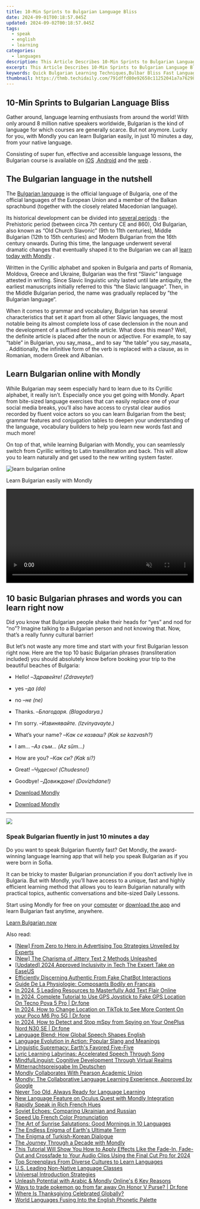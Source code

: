 ```yaml
---
title: 10-Min Sprints to Bulgarian Language Bliss
date: 2024-09-01T00:18:57.045Z
updated: 2024-09-02T00:18:57.045Z
tags:
  - speak
  - english
  - learning
categories:
  - languages
description: This Article Describes 10-Min Sprints to Bulgarian Language Bliss
excerpt: This Article Describes 10-Min Sprints to Bulgarian Language Bliss
keywords: Quick Bulgarian Learning Techniques,Bulbar Bliss Fast Language Acquisition,10-Minute Daily Exercises for Bulgarian Mastery,Efficient Bulgarian Study Methods,Short Burst Bulgarian Lessons,Rapid Improvement in Bulgarian Fluency,Mastering Bulgarian Through Sprints
thumbnail: https://thmb.techidaily.com/791dffd80e92658c11252041a7a7629804246e695fd1d7c545523946b3677758.jpeg
---
```


## 10-Min Sprints to Bulgarian Language Bliss

 Gather around, language learning enthusiasts from around the world!‌ With only around 8 million native speakers worldwide, Bulgarian is the kind of language for which courses are generally scarce. But not anymore. Lucky for you, with Mondly you can learn Bulgarian easily, in just 10 minutes a day, from your native language.

 Consisting of super fun, effective and accessible language lessons, the Bulgarian course is available on [iOS](https://app.adjust.io/5ixfg4k?campaign=blog-post-id-5454&fallback=https%3A%2F%2Fapp.mondly.com?avangate%5Fsrc=blog-post-id-5454?mother%5Flang=en%5Fus?target%5Flang=bg&redirect%5Fandroid=https%3A%2F%2Fplay.google.com%2Fstore%2Fapps%2Fdetails%3Fid%3Dcom.atistudios.mondly.languages&redirect%5Fios=https%3A%2F%2Fitunes.apple.com%2Fapp%2Fid987873536&redirect%5Fmacos=https%3A%2F%2Fapp.mondly.com?avangate%5Fsrc=blog-post-id-5454?mother%5Flang=en%5Fus?target%5Flang=bg) ,[Android](https://app.adjust.io/5ixfg4k?campaign=blog-post-id-5454&fallback=https%3A%2F%2Fapp.mondly.com?avangate%5Fsrc=blog-post-id-5454?mother%5Flang=en%5Fus?target%5Flang=bg&redirect%5Fandroid=https%3A%2F%2Fplay.google.com%2Fstore%2Fapps%2Fdetails%3Fid%3Dcom.atistudios.mondly.languages&redirect%5Fios=https%3A%2F%2Fitunes.apple.com%2Fapp%2Fid987873536&redirect%5Fmacos=https%3A%2F%2Fapp.mondly.com?avangate%5Fsrc=blog-post-id-5454?mother%5Flang=en%5Fus?target%5Flang=bg) and the [web](https://app.adjust.io/5ixfg4k?campaign=blog-post-id-5454&fallback=https%3A%2F%2Fapp.mondly.com?avangate%5Fsrc=blog-post-id-5454?mother%5Flang=en%5Fus?target%5Flang=bg&redirect%5Fandroid=https%3A%2F%2Fplay.google.com%2Fstore%2Fapps%2Fdetails%3Fid%3Dcom.atistudios.mondly.languages&redirect%5Fios=https%3A%2F%2Fitunes.apple.com%2Fapp%2Fid987873536&redirect%5Fmacos=https%3A%2F%2Fapp.mondly.com?avangate%5Fsrc=blog-post-id-5454?mother%5Flang=en%5Fus?target%5Flang=bg) .

## The Bulgarian language in the nutshell

 The [Bulgarian language](https://www.britannica.com/topic/Bulgarian-language) is the official language of Bulgaria, one of the official languages of the European Union and a member of the Balkan sprachbund (together with the closely related Macedonian language).

 Its historical development can be divided into [several periods](https://en.wikipedia.org/wiki/Bulgarian%5Flanguage) : the Prehistoric period (between circa 7th century CE and 860), Old Bulgarian, also known as “Old Church Slavonic” (9th to 11th centuries), Middle Bulgarian (12th to 15th centuries) and Modern Bulgarian from the 16th century onwards. During this time, the language underwent several dramatic changes that eventually shaped it to the Bulgarian we can all [learn today with Mondly](https://app.adjust.io/5ixfg4k?campaign=blog-post-id-5454&fallback=https%3A%2F%2Fapp.mondly.com?avangate%5Fsrc=blog-post-id-5454?mother%5Flang=en%5Fus?target%5Flang=bg&redirect%5Fandroid=https%3A%2F%2Fplay.google.com%2Fstore%2Fapps%2Fdetails%3Fid%3Dcom.atistudios.mondly.languages&redirect%5Fios=https%3A%2F%2Fitunes.apple.com%2Fapp%2Fid987873536&redirect%5Fmacos=https%3A%2F%2Fapp.mondly.com?avangate%5Fsrc=blog-post-id-5454?mother%5Flang=en%5Fus?target%5Flang=bg) .

 Written in the Cyrillic alphabet and spoken in Bulgaria and parts of Romania, Moldova, Greece and Ukraine, Bulgarian was the first “Slavic” language attested in writing. Since Slavic linguistic unity lasted until late antiquity, the earliest manuscripts initially referred to this “the Slavic language”. Then, in the Middle Bulgarian period, the name was gradually replaced by ”the Bulgarian language“.

 When it comes to grammar and vocabulary, Bulgarian has several characteristics that set it apart from all other Slavic languages, the most notable being its almost complete loss of case declension in the noun and the development of a suffixed definite article. What does this mean? Well, the definite article is placed after the noun or adjective. For example, to say “table” in Bulgarian, you say_masa,_ and to say “the table” you say_masata_ . Additionally, the infinitive form of the verb is replaced with a clause, as in Romanian, modern Greek and Albanian.

## Learn Bulgarian online with Mondly

 While Bulgarian may seem especially hard to learn due to its Cyrillic alphabet, it really isn’t. Especially once you get going with Mondly. Apart from bite-sized language exercises that can easily replace one of your social media breaks, you’ll also have access to crystal clear audios recorded by fluent voice actors so you can learn Bulgarian from the best; grammar features and conjugation tables to deepen your understanding of the language, vocabulary builders to help you learn new words fast and much more!

 On top of that, while learning Bulgarian with Mondly, you can seamlessly switch from Cyrillic writing to Latin transliteration and back. This will allow you to learn naturally and get used to the new writing system faster.

![learn bulgarian online](https://edge.mondly.com/blog/wp-content/uploads/2020/09/learn-bulgarian-online-576x600.jpg "Learn Bulgarian Online In Just 10 Minutes A Day 2")

 Learn Bulgarian easily with Mondly

<!-- affiliate ads begin -->
<a href="https://secure.2checkout.com/order/checkout.php?PRODS=36506229&QTY=1&AFFILIATE=108875&CART=1"><video width="100%" height="" class="rounded-t-md shadow-lg relative z-20" controls="" autoplay="" loop="" muted="" playsinline="" webkit-playinginline="">
<source type="video/mp4" src="https://aidaform.com/images/videos/aidaform-welcome-site.mp4"><source type="video/webm" src="https://aidaform.com/images/videos/aidaform-welcome-site.webm"></video></a>
<!-- affiliate ads end -->
## 10 basic Bulgarian phrases and words you can learn right now

 Did you know that Bulgarian people shake their heads for “yes” and nod for “no”? Imagine talking to a Bulgarian person and not knowing that. Now, that’s a really funny cultural barrier!

 But let’s not waste any more time and start with your first Bulgarian lesson right now. Here are the top 10 basic Bulgarian phrases (transliteration included) you should absolutely know before booking your trip to the beautiful beaches of Bulgaria:

* Hello! –_Здравейте! (Zdraveyte!)_
* yes –_да (da)_
* no –_не (ne)_
* Thanks. –_Благодаря. (Blagodarya.)_
* I’m sorry. –_Извинявайте. (Izvinyavayte.)_
* What’s your name? –_Как се казваш? (Kak se kazvash?)_
* I am… –_Аз съм… (Az sŭm…)_
* How are you? –_Как си? (Kak si?)_
* Great! –_Чудесно! (Chudesno!)_
* Goodbye! –_Довиждане! (Dovizhdane!)_

* [Download Mondly](https://www.facebook.com/sharer/sharer.php?u=https%3A%2F%2Fwww.mondly.com%2Fblog%2Flearn-bulgarian-online%2F&t=Learn+Bulgarian+Online+in+Just+10+Minutes+a+Day "Share on Facebook")
* [Download Mondly](https://shop.mondly.com/affiliate.php?ACCOUNT=ATISTUDI&AFFILIATE=108875&PATH=https://www.mondly.com?AFFILIATE=108875)

---

<!-- affiliate ads begin -->
<a href="https://store.movavi.com/affiliate.php?ACCOUNT=MOVAVI&AFFILIATE=108875&PATH=https%3A%2F%2Fwww.movavi.com%3FAFFILIATE%3D108875%26RESOURCE%3DMovavi%2BVideo%2BEditor%2Bbox"><img src="https://mcusercontent.com/0885a03ded3d480dca9287f12/images/6d3207fd-9f15-4c21-f0ad-59c68e6a7e2a.png" border="0"></a>
<!-- affiliate ads end -->
### Speak Bulgarian fluently in just 10 minutes a day

 Do you want to speak Bulgarian fluently fast? Get Mondly, the award-winning language learning app that will help you speak Bulgarian as if you were born in Sofia.

 It can be tricky to master Bulgarian pronunciation if you don’t actively live in Bulgaria. But with Mondly, you’ll have access to a unique, fast and highly efficient learning method that allows you to learn Bulgarian naturally with practical topics, authentic conversations and bite-sized Daily Lessons.

 Start using Mondly for free on your [computer](https://app.adjust.io/5ixfg4k?campaign=blog-post-id-5454&fallback=https%3A%2F%2Fapp.mondly.com?avangate%5Fsrc=blog-post-id-5454?mother%5Flang=en%5Fus?target%5Flang=bg&redirect%5Fandroid=https%3A%2F%2Fplay.google.com%2Fstore%2Fapps%2Fdetails%3Fid%3Dcom.atistudios.mondly.languages&redirect%5Fios=https%3A%2F%2Fitunes.apple.com%2Fapp%2Fid987873536&redirect%5Fmacos=https%3A%2F%2Fapp.mondly.com?avangate%5Fsrc=blog-post-id-5454?mother%5Flang=en%5Fus?target%5Flang=bg) or [download the app](https://app.adjust.io/5ixfg4k?campaign=blog-post-id-5454&fallback=https%3A%2F%2Fapp.mondly.com?avangate%5Fsrc=blog-post-id-5454?mother%5Flang=en%5Fus?target%5Flang=bg&redirect%5Fandroid=https%3A%2F%2Fplay.google.com%2Fstore%2Fapps%2Fdetails%3Fid%3Dcom.atistudios.mondly.languages&redirect%5Fios=https%3A%2F%2Fitunes.apple.com%2Fapp%2Fid987873536&redirect%5Fmacos=https%3A%2F%2Fapp.mondly.com?avangate%5Fsrc=blog-post-id-5454?mother%5Flang=en%5Fus?target%5Flang=bg) and learn Bulgarian fast anytime, anywhere.

[Learn Bulgarian now](https://adjt.mondly.com/5ixfg4k?campaign=blog-post-id-5454&fallback=https%3A%2F%2Fapp.mondly.com%3Futm%5Fmedium%3Dblog%5Fblog-post-id-5454%26utm%5Fsource%3Dblog-post-id-5454&redirect%5Fmacos=https%3A%2F%2Fapp.mondly.com%3Futm%5Fmedium%3Dblog%5Fblog-post-id-5454%26utm%5Fsource%3Dblog-post-id-5454&redirect%5Fandroid=https%3A%2F%2Fplay.google.com%2Fstore%2Fapps%2Fdetails%3Fid%3Dcom.atistudios.mondly.languages%3Futm%5Fmedium%3Dblog%5Fblog-post-id-5454%26utm%5Fsource%3Dblog-post-id-5454&redirect%5Fios=https%3A%2F%2Fapps.apple.com%2Fapp%2Fapple-store%2Fid987873536%3Fpt%3D78954800%26ct%3Dblog-post-id-5454%26mt%3D8 "Learn Bulgarian now")

<ins class="adsbygoogle"
     style="display:block"
     data-ad-format="autorelaxed"
     data-ad-client="ca-pub-7571918770474297"
     data-ad-slot="1223367746"></ins>



<ins class="adsbygoogle"
     style="display:block"
     data-ad-client="ca-pub-7571918770474297"
     data-ad-slot="8358498916"
     data-ad-format="auto"
     data-full-width-responsive="true"></ins>





<span class="atpl-alsoreadstyle">Also read:</span>
<div><ul>
<li><a href="https://some-techniques.techidaily.com/new-from-zero-to-hero-in-advertising-top-strategies-unveiled-by-experts/"><u>[New] From Zero to Hero in Advertising  Top Strategies Unveiled by Experts</u></a></li>
<li><a href="https://facebook-video-footage.techidaily.com/new-the-charisma-of-jittery-text-2-methods-unleashed/"><u>[New] The Charisma of Jittery Text  2 Methods Unleashed</u></a></li>
<li><a href="https://digital-screen-recording.techidaily.com/updated-2024-approved-inclusivity-in-tech-the-expert-take-on-easeus/"><u>[Updated] 2024 Approved  Inclusivity in Tech  The Expert Take on EaseUS</u></a></li>
<li><a href="https://tech-haven.techidaily.com/efficiently-discerning-authentic-from-fake-chatbot-interactions/"><u>Efficiently Discerning Authentic From Fake ChatBot Interactions</u></a></li>
<li><a href="https://mondly-stories.techidaily.com/guide-de-la-physiologie-composants-bodily-en-francais/"><u>Guide De La Physiologie: Composants Bodily en Français</u></a></li>
<li><a href="https://extra-tips.techidaily.com/in-2024-5-leading-resources-to-masterfully-add-text-flair-online/"><u>In 2024, 5 Leading Resources to Masterfully Add Text Flair Online</u></a></li>
<li><a href="https://review-topics.techidaily.com/in-2024-complete-tutorial-to-use-gps-joystick-to-fake-gps-location-on-tecno-pova-5-pro-drfone-by-drfone-virtual-android/"><u>In 2024, Complete Tutorial to Use GPS Joystick to Fake GPS Location On Tecno Pova 5 Pro | Dr.fone</u></a></li>
<li><a href="https://location-social.techidaily.com/in-2024-how-to-change-location-on-tiktok-to-see-more-content-on-your-poco-m6-pro-5g-drfone-by-drfone-virtual-android/"><u>In 2024, How to Change Location on TikTok to See More Content On your Poco M6 Pro 5G | Dr.fone</u></a></li>
<li><a href="https://location-social.techidaily.com/in-2024-how-to-detect-and-stop-mspy-from-spying-on-your-oneplus-nord-n30-se-drfone-by-drfone-virtual-android/"><u>In 2024, How to Detect and Stop mSpy from Spying on Your OnePlus Nord N30 SE | Dr.fone</u></a></li>
<li><a href="https://mondly-stories.techidaily.com/language-blend-how-global-speech-shapes-english/"><u>Language Blend: How Global Speech Shapes English</u></a></li>
<li><a href="https://mondly-stories.techidaily.com/language-evolution-in-action-popular-slang-and-meanings/"><u>Language Evolution in Action: Popular Slang and Meanings</u></a></li>
<li><a href="https://mondly-stories.techidaily.com/linguistic-supremacy-earths-favored-five-five/"><u>Linguistic Supremacy: Earth's Favored Five-Five</u></a></li>
<li><a href="https://mondly-stories.techidaily.com/lyric-learning-labyrinas-accelerated-speech-through-song/"><u>Lyric Learning Labyrinas: Accelerated Speech Through Song</u></a></li>
<li><a href="https://mondly-stories.techidaily.com/mindfullinguist-cognitive-development-through-virtual-realms/"><u>MindfulLinguist: Cognitive Development Through Virtual Realms</u></a></li>
<li><a href="https://mondly-stories.techidaily.com/mitternachtspreisgabe-im-deutschen/"><u>Mitternachtspreisgabe Im Deutschen</u></a></li>
<li><a href="https://mondly-stories.techidaily.com/mondly-collaborates-with-pearson-academic-union/"><u>Mondly Collaborates With Pearson Academic Union</u></a></li>
<li><a href="https://mondly-stories.techidaily.com/mondly-the-collaborative-language-learning-experience-approved-by-google/"><u>Mondly: The Collaborative Language Learning Experience, Approved by Google</u></a></li>
<li><a href="https://mondly-stories.techidaily.com/never-too-old-always-ready-for-language-learning/"><u>Never Too Old, Always Ready for Language Learning</u></a></li>
<li><a href="https://mondly-stories.techidaily.com/new-language-feature-on-oculus-quest-with-mondly-integration/"><u>New Language Feature on Oculus Quest with Mondly Integration</u></a></li>
<li><a href="https://mondly-stories.techidaily.com/rapidly-speak-in-rich-french-hues/"><u>Rapidly Speak in Rich French Hues</u></a></li>
<li><a href="https://mondly-stories.techidaily.com/soviet-echoes-comparing-ukrainian-and-russian/"><u>Soviet Echoes: Comparing Ukrainian and Russian</u></a></li>
<li><a href="https://mondly-stories.techidaily.com/speed-up-french-color-pronunciation/"><u>Speed Up French Color Pronunciation</u></a></li>
<li><a href="https://mondly-stories.techidaily.com/the-art-of-sunrise-salutations-good-mornings-in-10-languages/"><u>The Art of Sunrise Salutations: Good Mornings in 10 Languages</u></a></li>
<li><a href="https://mondly-stories.techidaily.com/the-endless-enigma-of-earths-ultimate-term/"><u>The Endless Enigma of Earth's Ultimate Term</u></a></li>
<li><a href="https://mondly-stories.techidaily.com/the-enigma-of-turkish-korean-dialogue/"><u>The Enigma of Turkish-Korean Dialogue</u></a></li>
<li><a href="https://mondly-stories.techidaily.com/the-journey-through-a-decade-with-mondly/"><u>The Journey Through a Decade with Mondly</u></a></li>
<li><a href="https://smart-video-creator.techidaily.com/this-tutorial-will-show-you-how-to-apply-effects-like-the-fade-in-fade-out-and-crossfade-to-your-audio-clips-using-the-final-cut-pro-for-2024/"><u>This Tutorial Will Show You How to Apply Effects Like the Fade-In, Fade-Out and Crossfade to Your Audio Clips Using the Final Cut Pro for 2024</u></a></li>
<li><a href="https://mondly-stories.techidaily.com/top-screenplays-from-diverse-cultures-to-learn-languages/"><u>Top Screenplays From Diverse Cultures to Learn Languages</u></a></li>
<li><a href="https://mondly-stories.techidaily.com/us-leading-non-native-language-classes/"><u>U.S. Leading Non-Native Language Classes</u></a></li>
<li><a href="https://mondly-stories.techidaily.com/universal-introduction-strategies/"><u>Universal Introduction Strategies</u></a></li>
<li><a href="https://mondly-stories.techidaily.com/unleash-potential-with-arabic-and-mondly-onlines-6-key-reasons/"><u>Unleash Potential with Arabic & Mondly Online's 6 Key Reasons</u></a></li>
<li><a href="https://pokemon-go-android.techidaily.com/ways-to-trade-pokemon-go-from-far-away-on-honor-v-purse-drfone-by-drfone-virtual-android/"><u>Ways to trade pokemon go from far away On Honor V Purse? | Dr.fone</u></a></li>
<li><a href="https://mondly-stories.techidaily.com/where-is-thanksgiving-celebrated-globally/"><u>Where Is Thanksgiving Celebrated Globally?</u></a></li>
<li><a href="https://mondly-stories.techidaily.com/world-languages-fusing-into-the-english-phonetic-palette/"><u>World Languages Fusing Into the English Phonetic Palette</u></a></li>
</ul></div>
